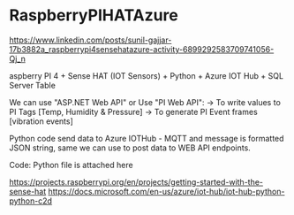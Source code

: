 # RaspberryPIHATAzure

https://www.linkedin.com/posts/sunil-gajjar-17b3882a_raspberrypi4sensehatazure-activity-6899292583709741056-Qj_n

aspberry PI 4 + Sense HAT (IOT Sensors) + Python + Azure IOT Hub + SQL Server Table

We can use "ASP.NET Web API" or Use "PI Web API":
-> To write values to PI Tags [Temp, Humidity & Pressure]
-> To generate PI Event frames [vibration events]

Python code send data to Azure IOTHub - MQTT and message is formatted JSON string, same we can use to post data to WEB API endpoints.

Code: Python file is attached here

https://projects.raspberrypi.org/en/projects/getting-started-with-the-sense-hat
https://docs.microsoft.com/en-us/azure/iot-hub/iot-hub-python-python-c2d
